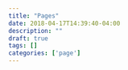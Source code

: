 ```yaml
---
title: "Pages"
date: 2018-04-17T14:39:40-04:00
description: ""
draft: true
tags: []
categories: ['page']
---
```

